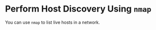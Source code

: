 # Perform Host Discovery Using `nmap`

You can use `nmap` to list live hosts in a network.

<!--

| Scan              | Description                                                                               | Flag   |
|:------------------|:------------------------------------------------------------------------------------------|:-------|
| ARP ping scan     | Probes ARP requests to the target host; an ARP response means that the host is active.    | `-PR`  |

-->